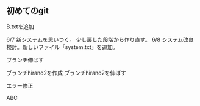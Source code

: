 初めてのgit
---

B.txtを追加

6/7
新システムを思いつく。
少し戻した段階から作り直す。
6/8
システム改良検討。新しいファイル「system.txt」を追加。

ブランチ伸ばす

ブランチhirano2を作成
ブランチhirano2を伸ばす

エラー修正

ABC

